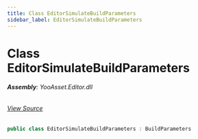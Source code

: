 ```yaml
---
title: Class EditorSimulateBuildParameters
sidebar_label: EditorSimulateBuildParameters
---
```

# Class EditorSimulateBuildParameters


###### **Assembly**: YooAsset.Editor.dll
###### [View Source](https://github.com/tuyoogame/YooAsset-Samples.git/blob/main/Assets/YooAsset/Editor/AssetBundleBuilder/BuildPipeline/EditorSimulateBuildPipeline/EditorSimulateBuildParameters.cs#L4)
```csharp title="Declaration"
public class EditorSimulateBuildParameters : BuildParameters
```
